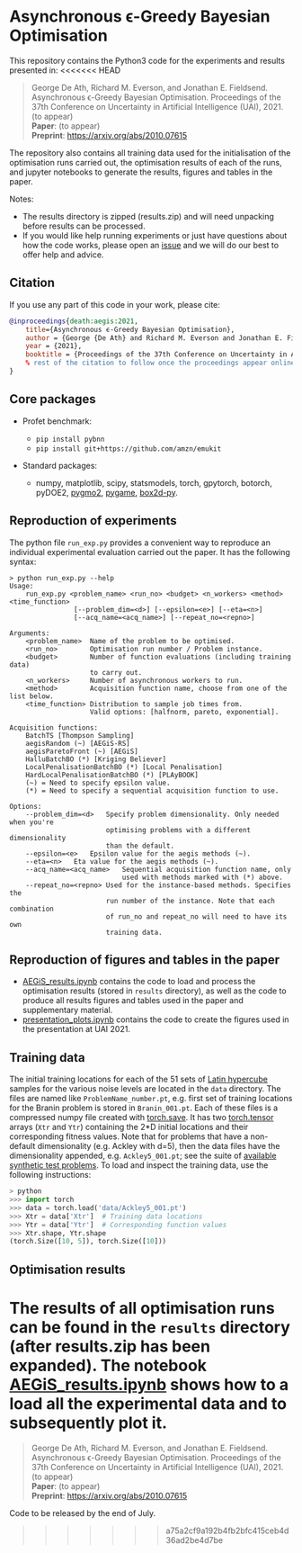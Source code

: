 # Asynchronous ϵ-Greedy Bayesian Optimisation

This repository contains the Python3 code for the experiments and results presented in:
<<<<<<< HEAD
> George De Ath, Richard M. Everson, and Jonathan E. Fieldsend. Asynchronous ϵ-Greedy Bayesian Optimisation. Proceedings of the 37th Conference on Uncertainty in Artificial Intelligence (UAI), 2021. (to appear) </br>
> **Paper**: (to appear)</br>
> **Preprint**: <https://arxiv.org/abs/2010.07615>

The repository also contains all training data used for the initialisation of
the optimisation runs carried out, the optimisation results of each of the
runs, and jupyter notebooks to generate the results, figures and tables in the
paper.

Notes:

- The results directory is zipped (results.zip) and will need unpacking before results can be processed.
- If you would like help running experiments or just have questions about how the code works, please open an [issue](https://github.com/georgedeath/aegis/issues) and we will do our best to offer help and advice.

## Citation

If you use any part of this code in your work, please cite:

```bibtex
@inproceedings{death:aegis:2021,
    title={Asynchronous ϵ-Greedy Bayesian Optimisation},
    author = {George {De Ath} and Richard M. Everson and Jonathan E. Fieldsend},
    year = {2021},
    booktitle = {Proceedings of the 37th Conference on Uncertainty in Artificial Intelligence (UAI)},
    % rest of the citation to follow once the proceedings appear online
}
```

## Core packages

- Profet benchmark:
  - `pip install pybnn`
  - `pip install git+https://github.com/amzn/emukit`

- Standard packages:
  - numpy, matplotlib, scipy, statsmodels, torch, gpytorch, botorch, pyDOE2,
    [pygmo2](https://esa.github.io/pygmo2/install.html),
    [pygame](https://www.pygame.org/wiki/GettingStarted),
    [box2d-py](https://pypi.org/project/box2d-py/).

## Reproduction of experiments

The python file `run_exp.py` provides a convenient way to reproduce an
individual experimental evaluation carried out the paper. It has the following
syntax:

```script
> python run_exp.py --help
Usage:
    run_exp.py <problem_name> <run_no> <budget> <n_workers> <method> <time_function>
                [--problem_dim=<d>] [--epsilon=<e>] [--eta=<n>]
                [--acq_name=<acq_name>] [--repeat_no=<repno>]

Arguments:
    <problem_name>  Name of the problem to be optimised.
    <run_no>        Optimisation run number / Problem instance.
    <budget>        Number of function evaluations (including training data)
                    to carry out.
    <n_workers>     Number of asynchronous workers to run.
    <method>        Acquisition function name, choose from one of the list below.
    <time_function> Distribution to sample job times from.
                    Valid options: [halfnorm, pareto, exponential].

Acquisition functions:
    BatchTS [Thompson Sampling]
    aegisRandom (~) [AEGiS-RS]
    aegisParetoFront (~) [AEGiS]
    HalluBatchBO (*) [Kriging Believer]
    LocalPenalisationBatchBO (*) [Local Penalisation]
    HardLocalPenalisationBatchBO (*) [PLAyBOOK]
    (~) = Need to specify epsilon value.
    (*) = Need to specify a sequential acquisition function to use.

Options:
    --problem_dim=<d>   Specify problem dimensionality. Only needed when you're
                        optimising problems with a different dimensionality
                        than the default.
    --epsilon=<e>   Epsilon value for the aegis methods (~).
    --eta=<n>   Eta value for the aegis methods (~).
    --acq_name=<acq_name>   Sequential acquisition function name, only
                            used with methods marked with (*) above.
    --repeat_no=<repno> Used for the instance-based methods. Specifies the
                        run number of the instance. Note that each combination
                        of run_no and repeat_no will need to have its own
                        training data.
```

## Reproduction of figures and tables in the paper

- [AEGiS_results.ipynb](AEGiS_results.ipynb) contains the code to load
and process the optimisation results (stored in `results` directory), as well
as the code to produce all results figures and tables used in the paper and
supplementary material.
- [presentation_plots.ipynb](presentation_plots.ipynb) contains the code to
create the figures used in the presentation at UAI 2021.

## Training data

The initial training locations for each of the 51 sets of
[Latin hypercube](https://www.jstor.org/stable/1268522) samples for the various noise levels are located in the `data` directory. The files are named like `ProblemName_number.pt`, e.g. first set of training locations for the Branin problem is stored in `Branin_001.pt`. Each of these files is a compressed numpy file created with [torch.save](https://pytorch.org/docs/stable/torch.html#torch.save). It has two [torch.tensor](https://pytorch.org/docs/stable/torch.html#torch.tensor) arrays (`Xtr` and `Ytr`) containing the 2*D initial locations and their corresponding fitness values. Note that for problems that have a non-default dimensionality (e.g. Ackley with d=5), then the data files have the dimensionality appended, e.g. `Ackley5_001.pt`; see the suite of [available synthetic test problems](aegis/test_problems/synthetic_problems.py). To load and inspect the training data, use the following instructions:

```python
> python
>>> import torch
>>> data = torch.load('data/Ackley5_001.pt')
>>> Xtr = data['Xtr']  # Training data locations
>>> Ytr = data['Ytr']  # Corresponding function values
>>> Xtr.shape, Ytr.shape
(torch.Size([10, 5]), torch.Size([10]))
```

## Optimisation results

The results of all optimisation runs can be found in the `results` directory (after results.zip has been expanded). The notebook [AEGiS_results.ipynb](AEGiS_results.ipynb) shows how to a load all the experimental data and to subsequently plot it.
=======
> George De Ath, Richard M. Everson, and Jonathan E. Fieldsend.  Asynchronous ϵ-Greedy Bayesian Optimisation. Proceedings of the 37th Conference on Uncertainty in Artificial Intelligence (UAI), 2021. (to appear) </br>
> **Paper**: (to appear)</br>
> **Preprint**: <https://arxiv.org/abs/2010.07615>

Code to be released by the end of July.
>>>>>>> a75a2cf9a192b4fb2bfc415ceb4d36ad2be4d7be
